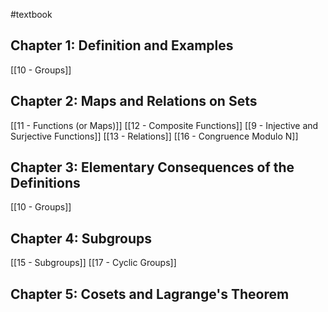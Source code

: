 #textbook
## Chapter 1: Definition and Examples
[[10 - Groups]]
## Chapter 2: Maps and Relations on Sets
[[11 - Functions (or Maps)]]
[[12 - Composite Functions]]
[[9 - Injective and Surjective Functions]]
[[13 - Relations]]
[[16 - Congruence Modulo N]] 
## Chapter 3: Elementary Consequences of the Definitions
[[10 - Groups]]
## Chapter 4: Subgroups
[[15 - Subgroups]]
[[17 - Cyclic Groups]]

## Chapter 5: Cosets and Lagrange's Theorem
